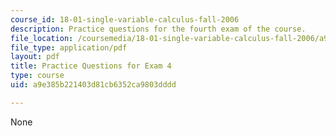 ```yaml
---
course_id: 18-01-single-variable-calculus-fall-2006
description: Practice questions for the fourth exam of the course.
file_location: /coursemedia/18-01-single-variable-calculus-fall-2006/a9e385b221403d81cb6352ca9803dddd_prexam4a.pdf
file_type: application/pdf
layout: pdf
title: Practice Questions for Exam 4
type: course
uid: a9e385b221403d81cb6352ca9803dddd

---
```

None